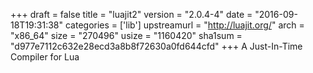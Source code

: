 +++
draft = false
title = "luajit2"
version = "2.0.4-4"
date = "2016-09-18T19:31:38"
categories = ['lib']
upstreamurl = "http://luajit.org/"
arch = "x86_64"
size = "270496"
usize = "1160420"
sha1sum = "d977e7112c632e28ecd3a8b8f72630a0fd644cfd"
+++
A Just-In-Time Compiler for Lua